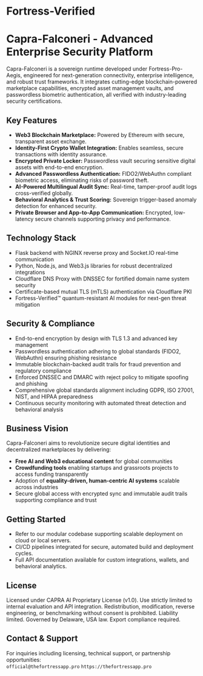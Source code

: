# Fortress-Verified
# Capra-Falconeri - Advanced Enterprise Security Platform

Capra-Falconeri is a sovereign runtime developed under Fortress-Pro-Aegis, engineered for next-generation connectivity, enterprise intelligence, and robust trust frameworks. It integrates cutting-edge blockchain-powered marketplace capabilities, encrypted asset management vaults, and passwordless biometric authentication, all verified with industry-leading security certifications.

## Key Features

- **Web3 Blockchain Marketplace:** Powered by Ethereum with secure, transparent asset exchange.  
- **Identity-First Crypto Wallet Integration:** Enables seamless, secure transactions with identity assurance.  
- **Encrypted Private Locker:** Passwordless vault securing sensitive digital assets with end-to-end encryption.  
- **Advanced Passwordless Authentication:** FIDO2/WebAuthn compliant biometric access, eliminating risks of password theft.  
- **AI-Powered Multilingual Audit Sync:** Real-time, tamper-proof audit logs cross-verified globally.  
- **Behavioral Analytics & Trust Scoring:** Sovereign trigger-based anomaly detection for enhanced security.  
- **Private Browser and App-to-App Communication:** Encrypted, low-latency secure channels supporting privacy and performance.  

## Technology Stack

- Flask backend with NGINX reverse proxy and Socket.IO real-time communication  
- Python, Node.js, and Web3.js libraries for robust decentralized integrations  
- Cloudflare DNS Proxy with DNSSEC for fortified domain name system security  
- Certificate-based mutual TLS (mTLS) authentication via Cloudflare PKI  
- Fortress-Verified™ quantum-resistant AI modules for next-gen threat mitigation  

## Security & Compliance

- End-to-end encryption by design with TLS 1.3 and advanced key management  
- Passwordless authentication adhering to global standards (FIDO2, WebAuthn) ensuring phishing resistance  
- Immutable blockchain-backed audit trails for fraud prevention and regulatory compliance  
- Enforced DNSSEC and DMARC with reject policy to mitigate spoofing and phishing  
- Comprehensive global standards alignment including GDPR, ISO 27001, NIST, and HIPAA preparedness  
- Continuous security monitoring with automated threat detection and behavioral analysis  

## Business Vision

Capra-Falconeri aims to revolutionize secure digital identities and decentralized marketplaces by delivering:

- **Free AI and Web3 educational content** for global communities  
- **Crowdfunding tools** enabling startups and grassroots projects to access funding transparently  
- Adoption of **equality-driven, human-centric AI systems** scalable across industries  
- Secure global access with encrypted sync and immutable audit trails supporting compliance and trust  

## Getting Started

- Refer to our modular codebase supporting scalable deployment on cloud or local servers.  
- CI/CD pipelines integrated for secure, automated build and deployment cycles.  
- Full API documentation available for custom integrations, wallets, and behavioral analytics.  

## License

Licensed under CAPRA AI Proprietary License (v1.0). Use strictly limited to internal evaluation and API integration. Redistribution, modification, reverse engineering, or benchmarking without consent is prohibited. Liability limited. Governed by Delaware, USA law. Export compliance required.

## Contact & Support

For inquiries including licensing, technical support, or partnership opportunities:  
`official@thefortressapp.pro`
`https://thefortressapp.pro`


